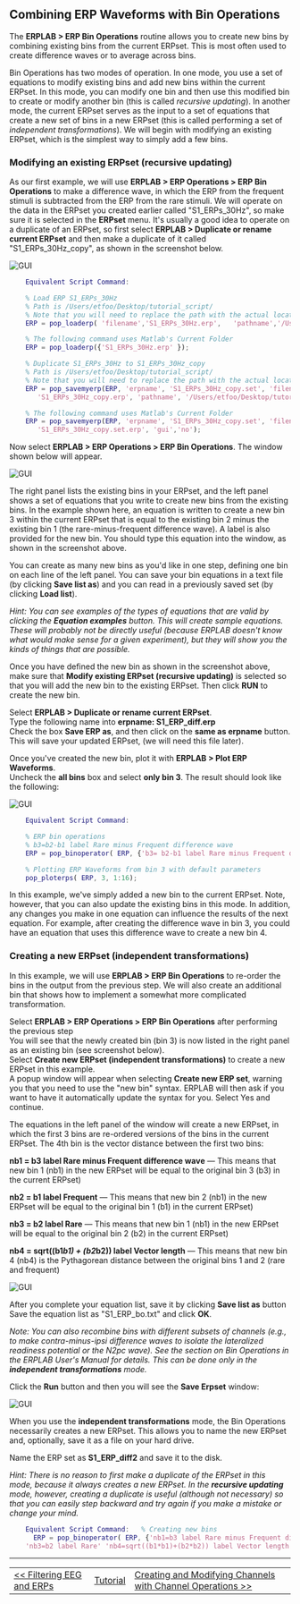 ## Combining ERP Waveforms with Bin Operations
The **ERPLAB > ERP Bin Operations** routine allows you to create new bins by combining existing bins from the current ERPset.  This is most often used to create difference waves or to average across bins.

Bin Operations has two modes of operation.  In one mode, you use a set of equations to modify existing bins and add new bins within the current ERPset.  In this mode, you can modify one bin and then use this modified bin to create or modify another bin (this is called _recursive updating_).  In another mode, the current ERPset serves as the input to a set of equations that create a new set of bins in a new ERPset (this is called performing a set of _independent transformations_).  We will begin with modifying an existing ERPset, which is the simplest way to simply add a few bins.

### Modifying an existing ERPset (recursive updating)
As our first example, we will use **ERPLAB > ERP Operations > ERP Bin Operations** to make a difference wave, in which the ERP from the frequent stimuli is subtracted from the ERP from the rare stimuli.  We will operate on the data in the ERPset you created earlier called "S1_ERPs_30Hz", so make sure it is selected in the **ERPset** menu.  It's usually a good idea to operate on a duplicate of an ERPset, so first select **ERPLAB > Duplicate or rename current ERPset** and then make a duplicate of it called "S1_ERPs_30Hz_copy", as shown in the screenshot below.

![GUI](./images/Tutorial/Tutorial_Combining-ERP-Waveforms-with-Bin-Operations_1.png)

```Matlab
    Equivalent Script Command:

    % Load ERP S1_ERPs_30Hz
    % Path is /Users/etfoo/Desktop/tutorial_script/
    % Note that you will need to replace the path with the actual location in your file system
    ERP = pop_loaderp( 'filename','S1_ERPs_30Hz.erp',   'pathname','/Users/etfoo/Desktop/tutorial_script/', 'overwrite', 'off');   

    % The following command uses Matlab's Current Folder
    ERP = pop_loaderp({'S1_ERPs_30Hz.erp' });   

    % Duplicate S1_ERPs_30Hz to S1_ERPs_30Hz_copy
    % Path is /Users/etfoo/Desktop/tutorial_script/
    % Note that you will need to replace the path with the actual location in your file system
    ERP = pop_savemyerp(ERP, 'erpname', 'S1_ERPs_30Hz_copy.set', 'filename',...
       'S1_ERPs_30Hz_copy.erp', 'pathname', '/Users/etfoo/Desktop/tutorial_script/');   

    % The following command uses Matlab's Current Folder
    ERP = pop_savemyerp(ERP, 'erpname', 'S1_ERPs_30Hz_copy.set', 'filename',...
       'S1_ERPs_30Hz_copy.set.erp', 'gui','no');  
```
Now select **ERPLAB > ERP Operations > ERP Bin Operations**.  The window shown below will appear.

![GUI](./images/Tutorial/Tutorial_Combining-ERP-Waveforms-with-Bin-Operations_2.png)

The right panel lists the existing bins in your ERPset, and the left panel shows a set of equations that you write to create new bins from the existing bins.  In the example shown here, an equation is written to create a new bin 3 within the current ERPset that is equal to the existing bin 2 minus the existing bin 1 (the rare-minus-frequent difference wave).  A label is also provided for the new bin.  You should type this equation into the window, as shown in the screenshot above.

You can create as many new bins as you'd like in one step, defining one bin on each line of the left panel.  You can save your bin equations in a text file (by clicking **Save list as**) and you can read in a previously saved set (by clicking **Load list**).

_Hint: You can see examples of the types of equations that are valid by clicking the **Equation examples** button.  This will create sample equations.  These will probably not be directly useful (because ERPLAB doesn't know what would make sense for a given experiment), but they will show you the kinds of things that are possible._

Once you have defined the new bin as shown in the screenshot above, make sure that **Modify existing ERPset (recursive updating)** is selected so that you will add the new bin to the existing ERPset.  Then click **RUN** to create the new bin.

Select **ERPLAB > Duplicate or rename current ERPset**.  
Type the following name into **erpname: S1_ERP_diff.erp**  
Check the box **Save ERP as**, and then click on the **same as erpname** button.  
This will save your updated ERPset, (we will need this file later).

Once you've created the new bin, plot it with **ERPLAB > Plot ERP Waveforms**.  
Uncheck the **all bins** box and select **only bin 3**. The result should look like the following:

![GUI](./images/Tutorial/Tutorial_Combining-ERP-Waveforms-with-Bin-Operations_3.png)

```Matlab
    Equivalent Script Command:

    % ERP bin operations
    % b3=b2-b1 label Rare minus Frequent difference wave
    ERP = pop_binoperator( ERP, {'b3= b2-b1 label Rare minus Frequent difference wave' });  

    % Plotting ERP Waveforms from bin 3 with default parameters
    pop_ploterps( ERP, 3, 1:16);  
```
In this example, we've simply added a new bin to the current ERPset.  Note, however, that you can also update the existing bins in this mode.  In addition, any changes you make in one equation can influence the results of the next equation.  For example, after creating the difference wave in bin 3, you could have an equation that uses this difference wave to create a new bin 4.

### Creating a new ERPset (independent transformations)
In this example, we will use **ERPLAB > ERP Bin Operations** to re-order the bins in the output from the previous step.  We will also create an additional bin that shows how to implement a somewhat more complicated transformation.

Select **ERPLAB > ERP Operations > ERP Bin Operations** after performing the previous step  
You will see that the newly created bin (bin 3) is now listed in the right panel as an existing bin (see screenshot below).  
Select **Create new ERPset (independent transformations)** to create a new ERPset in this example.  
A popup window will appear when selecting **Create new ERP set**, warning you that you need to use the "new bin" syntax. ERPLAB will then ask if you want to have it automatically update the syntax for you. Select Yes and continue.  

The equations in the left panel of the window will create a new ERPset, in which the first 3 bins are re-ordered versions of the bins in the current ERPset.  The 4th bin is the vector distance between the first two bins:

**nb1 = b3 label Rare minus Frequent difference wave** — This means that new bin 1 (nb1) in the new ERPset will be equal to the original bin 3 (b3) in the current ERPset)

**nb2 = b1 label Frequent** — This means that new bin 2 (nb1) in the new ERPset will be equal to the original bin 1 (b1) in the current ERPset)

**nb3 = b2 label Rare** — This means that new bin 1 (nb1) in the new ERPset will be equal to the original bin 2 (b2) in the current ERPset)

**nb4 = sqrt((b1*b1) + (b2*b2)) label Vector length** — This means that new bin 4 (nb4) is the Pythagorean distance between the original bins 1 and 2 (rare and frequent)

![GUI](./images/Tutorial/Tutorial_Combining-ERP-Waveforms-with-Bin-Operations_4.png)

After you complete your equation list, save it by clicking **Save list as** button  
Save the equation list as "S1_ERP_bo.txt" and click **OK**.

_Note: You can also recombine bins with different subsets of channels (e.g., to make contra-minus-ipsi difference waves to isolate the lateralized readiness potential or the N2pc wave).  See the section on Bin Operations in the ERPLAB User's Manual for details.  This can be done only in the **independent transformations** mode._

Click the **Run** button and then you will see the **Save Erpset** window:  

![GUI](./images/Tutorial/Tutorial_Combining-ERP-Waveforms-with-Bin-Operations_5.png)

When you use the **independent transformations** mode, the Bin Operations necessarily creates a new ERPset. This allows you to name the new ERPset and, optionally, save it as a file on your hard drive.

Name the ERP set as **S1_ERP_diff2** and save it to the disk.

_Hint: There is no reason to first make a duplicate of the ERPset in this mode, because it always creates a new ERPset. In the **recursive updating** mode, however, creating a duplicate is useful (although not necessary) so that you can easily step backward and try again if you make a mistake or change your mind._  

```Matlab
    Equivalent Script Command:   % Creating new bins
      ERP = pop_binoperator( ERP, {'nb1=b3 label Rare minus Frequent difference wave' 'nb2=b1 label Frequent' ...
    'nb3=b2 label Rare' 'nb4=sqrt((b1*b1)+(b2*b2)) label Vector length'})
```
----
<table style="width:100%">
  <tr>
    <td><a href="./Filtering-EEG-and-ERPs"> << Filtering EEG and ERPs </a></td>
    <td><a href="./Tutorial"> Tutorial</a></td>
    <td><a href="./Creating-and-Modifying-Channels-with-Channel-Operations">  Creating and Modifying Channels with Channel Operations >>  </a></td>
  </tr>
</table>

